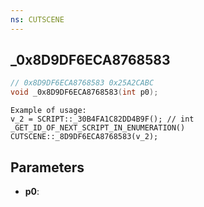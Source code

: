 ```yaml
---
ns: CUTSCENE
---
```

## _0x8D9DF6ECA8768583

```c
// 0x8D9DF6ECA8768583 0x25A2CABC
void _0x8D9DF6ECA8768583(int p0);
```

```
Example of usage:  
v_2 = SCRIPT::_30B4FA1C82DD4B9F(); // int _GET_ID_OF_NEXT_SCRIPT_IN_ENUMERATION()  
CUTSCENE::_8D9DF6ECA8768583(v_2);  
```

## Parameters
* **p0**: 

